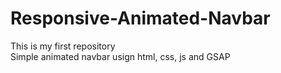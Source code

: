 # Responsive-Animated-Navbar
This is my first repository
<br>
Simple animated navbar usign html, css, js and GSAP
